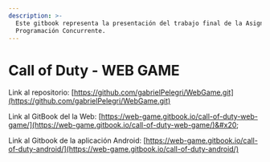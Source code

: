```yaml
---
description: >-
  Este gitbook representa la presentación del trabajo final de la Asignatura de
  Programación Concurrente.
---
```


# Call of Duty - WEB GAME

Link al repositorio: [https://github.com/gabrielPelegri/WebGame.git](https://github.com/gabrielPelegri/WebGame.git)

Link al GitBook del la Web: [https://web-game.gitbook.io/call-of-duty-web-game/](https://web-game.gitbook.io/call-of-duty-web-game/)&#x20;

Link al Gitbook de la aplicación Android: [https://web-game.gitbook.io/call-of-duty-android/](https://web-game.gitbook.io/call-of-duty-android/)
